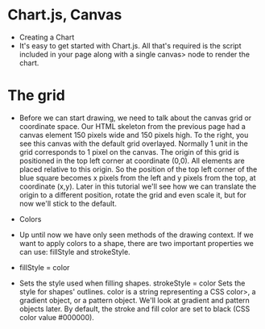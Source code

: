 # Chart.js, Canvas

* Creating a Chart
* It's easy to get started with Chart.js. All that's required is the script included in your page along with a single canvas> node to render the chart.

# The grid

* Before we can start drawing, we need to talk about the canvas grid or coordinate space. Our HTML skeleton from the previous page had a canvas element 150 pixels wide and 150 pixels high. To the right, you see this canvas with the default grid overlayed. Normally 1 unit in the grid corresponds to 1 pixel on the canvas. The origin of this grid is positioned in the top left corner at coordinate (0,0). All elements are placed relative to this origin. So the position of the top left corner of the blue square becomes x pixels from the left and y pixels from the top, at coordinate (x,y). Later in this tutorial we'll see how we can translate the origin to a different position, rotate the grid and even scale it, but for now we'll stick to the default.

* Colors
* Up until now we have only seen methods of the drawing context. If we want to apply colors to a shape, there are two important properties we can use: fillStyle and strokeStyle.

* fillStyle = color

* Sets the style used when filling shapes.
strokeStyle = color
Sets the style for shapes' outlines.
color is a string representing a CSS color>, a gradient object, or a pattern object. We'll look at gradient and pattern objects later. By default, the stroke and fill color are set to black (CSS color value #000000).